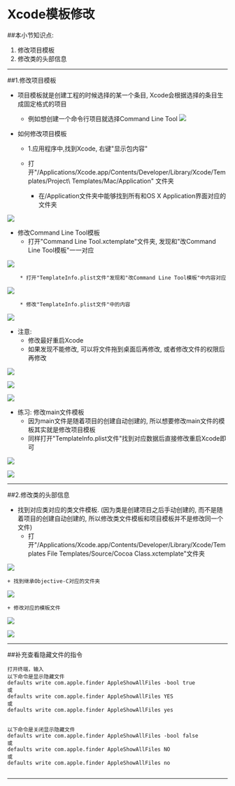 # Xcode模板修改
##本小节知识点:
1. 修改项目模板
2. 修改类的头部信息

---


##1.修改项目模板
- 项目模板就是创建工程的时候选择的某一个条目, Xcode会根据选择的条目生成固定格式的项目
    + 例如想创建一个命令行项目就选择Command Line Tool
![](images/03xcodemo_ban_xiu_gai/Snip20150529_35.png)

- 如何修改项目模板
    + 1.应用程序中,找到Xcode, 右键"显示包内容"

    + 打开"/Applications/Xcode.app/Contents/Developer/Library/Xcode/Templates/Project\ Templates/Mac/Application" 文件夹
        * 在/Application文件夹中能够找到所有和OS X Application界面对应的文件夹


![](images/03xcodemo_ban_xiu_gai/Snip20150529_36.png)



   + 修改Command Line Tool模板
        * 打开"Command Line Tool.xctemplate"文件夹, 发现和"改Command Line Tool模板"一一对应


![](images/03xcodemo_ban_xiu_gai/Snip20150529_38.png)


        * 打开"TemplateInfo.plist文件"发现和"改Command Line Tool模板"中内容对应

![](images/03xcodemo_ban_xiu_gai/Snip20150529_39.png)

        * 修改"TemplateInfo.plist文件"中的内容

![](images/03xcodemo_ban_xiu_gai/Snip20150529_41.png)

- 注意:
    + 修改最好重启Xcode
    + 如果发现不能修改, 可以将文件拖到桌面后再修改, 或者修改文件的权限后再修改

![](images/03xcodemo_ban_xiu_gai/Snip20150529_40.png)

![](images/03xcodemo_ban_xiu_gai/Snip20150530_46.png)


![](images/03xcodemo_ban_xiu_gai/Snip20150530_49.png)


- 练习: 修改main文件模板
    + 因为main文件是随着项目的创建自动创建的, 所以想要修改main文件的模板其实就是修改项目模板
    + 同样打开"TemplateInfo.plist文件"找到对应数据后直接修改重启Xcode即可

    

![](images/03xcodemo_ban_xiu_gai/Snip20150530_53.png)

![](images/03xcodemo_ban_xiu_gai/Snip20150530_54.png)

---

##2.修改类的头部信息

- 找到对应类对应的类文件模板. (因为类是创建项目之后手动创建的, 而不是随着项目的创建自动创建的, 所以修改类文件模板和项目模板并不是修改同一个文件)
    + 打开"/Applications/Xcode.app/Contents/Developer/Library/Xcode/Templates File  Templates/Source/Cocoa Class.xctemplate"文件夹

![](images/03xcodemo_ban_xiu_gai/Snip20150530_56.png)

    + 找到继承Objective-C对应的文件夹
    
![](images/03xcodemo_ban_xiu_gai/Snip20150530_61.png)


    + 修改对应的模板文件

![](images/03xcodemo_ban_xiu_gai/Snip20150530_58.png)


![](images/03xcodemo_ban_xiu_gai/Snip20150530_59.png)


---


##补充查看隐藏文件的指令

```objc
打开终端，输入
以下命令是显示隐藏文件
defaults write com.apple.finder AppleShowAllFiles -bool true
或
defaults write com.apple.finder AppleShowAllFiles YES
或
defaults write com.apple.finder AppleShowAllFiles yes


以下命令是关闭显示隐藏文件
defaults write com.apple.finder AppleShowAllFiles -bool false
或
defaults write com.apple.finder AppleShowAllFiles NO
或
defaults write com.apple.finder AppleShowAllFiles no


```

---

